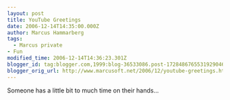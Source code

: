 ```yaml
---
layout: post
title: YouTube Greetings
date: 2006-12-14T14:35:00.000Z
author: Marcus Hammarberg
tags:
  - Marcus private
- Fun
modified_time: 2006-12-14T14:36:23.301Z
blogger_id: tag:blogger.com,1999:blog-36533086.post-1728486765531929046
blogger_orig_url: http://www.marcusoft.net/2006/12/youtube-greetings.html
---
```



Someone has
a little bit to much time on their hands...
